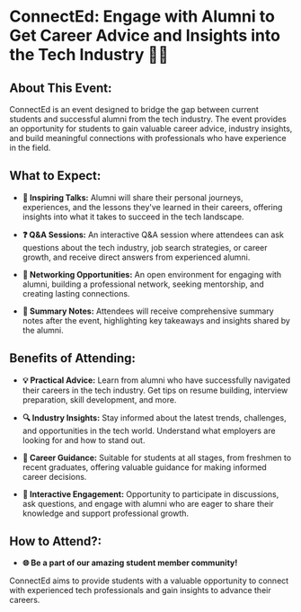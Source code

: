 # ConnectEd: Engage with Alumni to Get Career Advice and Insights into the Tech Industry 🌟💼

## About This Event:

ConnectEd is an event designed to bridge the gap between current students and successful alumni from the tech industry. The event provides an opportunity for students to gain valuable career advice, industry insights, and build meaningful connections with professionals who have experience in the field.

## What to Expect:

- **🎤 Inspiring Talks:** Alumni will share their personal journeys, experiences, and the lessons they've learned in their careers, offering insights into what it takes to succeed in the tech landscape.
  
- **❓ Q&A Sessions:** An interactive Q&A session where attendees can ask questions about the tech industry, job search strategies, or career growth, and receive direct answers from experienced alumni.
  
- **🤝 Networking Opportunities:** An open environment for engaging with alumni, building a professional network, seeking mentorship, and creating lasting connections.

- **📝 Summary Notes:** Attendees will receive comprehensive summary notes after the event, highlighting key takeaways and insights shared by the alumni.

## Benefits of Attending:

- **💡 Practical Advice:** Learn from alumni who have successfully navigated their careers in the tech industry. Get tips on resume building, interview preparation, skill development, and more.

- **🔍 Industry Insights:** Stay informed about the latest trends, challenges, and opportunities in the tech world. Understand what employers are looking for and how to stand out.

- **🎯 Career Guidance:** Suitable for students at all stages, from freshmen to recent graduates, offering valuable guidance for making informed career decisions.

- **💬 Interactive Engagement:** Opportunity to participate in discussions, ask questions, and engage with alumni who are eager to share their knowledge and support professional growth.

## How to Attend?:

- **🌐 Be a part of our amazing student member community!**


ConnectEd aims to provide students with a valuable opportunity to connect with experienced tech professionals and gain insights to advance their careers.
